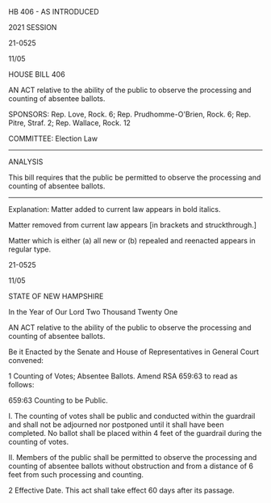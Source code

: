  HB 406 - AS INTRODUCED

 

 

2021 SESSION

 21-0525

 11/05

 

HOUSE BILL 406

 

AN ACT relative to the ability of the public to observe the processing and counting of absentee ballots.

 

SPONSORS: Rep. Love, Rock. 6; Rep. Prudhomme-O'Brien, Rock. 6; Rep. Pitre, Straf. 2; Rep. Wallace, Rock. 12

 

COMMITTEE: Election Law

 

-----------------------------------------------------------------

 

ANALYSIS

 

 This bill requires that the public be permitted to observe the processing and counting of absentee ballots.

 

- - - - - - - - - - - - - - - - - - - - - - - - - - - - - - - - - - - - - - - - - - - - - - - - - - - - - - - - - - - - - - - - - - - - - - - - - - - 

 

Explanation: Matter added to current law appears in bold italics.

 Matter removed from current law appears [in brackets and struckthrough.]

 Matter which is either (a) all new or (b) repealed and reenacted appears in regular type.

 21-0525

 11/05

 

STATE OF NEW HAMPSHIRE

 

In the Year of Our Lord Two Thousand Twenty One

 

AN ACT relative to the ability of the public to observe the processing and counting of absentee ballots.

 

Be it Enacted by the Senate and House of Representatives in General Court convened:

 

 1 Counting of Votes; Absentee Ballots. Amend RSA 659:63 to read as follows:

 659:63 Counting to be Public. 

 I. The counting of votes shall be public and conducted within the guardrail and shall not be adjourned nor postponed until it shall have been completed. No ballot shall be placed within 4 feet of the guardrail during the counting of votes. 

 II. Members of the public shall be permitted to observe the processing and counting of absentee ballots without obstruction and from a distance of 6 feet from such processing and counting. 

 2 Effective Date. This act shall take effect 60 days after its passage.

